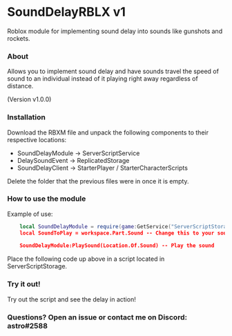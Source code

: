 # SoundDelayRBLX v1
Roblox module for implementing sound delay into sounds like gunshots and rockets.

### About
Allows you to implement sound delay and have sounds travel the speed of sound to an individual instead of it playing right away regardless of distance. 

(Version v1.0.0)

### Installation
Download the RBXM file and unpack the following components to their respective locations:

* SoundDelayModule -> ServerScriptService
* DelaySoundEvent -> ReplicatedStorage
* SoundDelayClient -> StarterPlayer / StarterCharacterScripts
    
Delete the folder that the previous files were in once it is empty.

### How to use the module
Example of use:
```lua
    local SoundDelayModule = require(game:GetService("ServerScriptStorage):WaitForChild("SoundDelayModule")) -- Require the module 
    local SoundToPlay = workspace.Part.Sound -- Change this to your sound location AND MAKE SURE IT IS INSIDE OF A PART OR THE SCRIPT WILL NOT WORK
    
    SoundDelayModule:PlaySound(Location.Of.Sound) -- Play the sound
 ```
Place the following code up above in a script located in ServerScriptStorage.

### Try it out!
Try out the script and see the delay in action!

### Questions?  Open an issue or contact me on Discord: astro#2588
